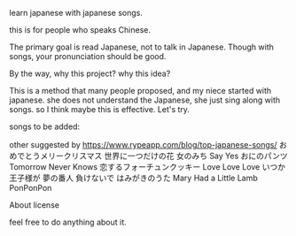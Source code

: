 learn japanese with japanese songs.

this is for people who speaks Chinese.

The primary goal is read Japanese, not to talk in Japanese.
Though with songs, your pronunciation should be good.

By the way, why this project? why this idea?

This is a method that many people proposed, and my niece started with japanese. she does not understand the Japanese, she just sing along with songs.
so I think maybe this is effective. Let's try.

songs to be added:



other suggested by https://www.rypeapp.com/blog/top-japanese-songs/
おめでとうメリークリスマス
世界に一つだけの花
女のみち
Say Yes
おにのパンツ
Tomorrow Never Knows
恋するフォーチュンクッキー
Love Love Love
いつか王子様が
夢の番人
負けないで
はみがきのうた
Mary Had a Little Lamb
PonPonPon











About license

feel free to do anything about it.
